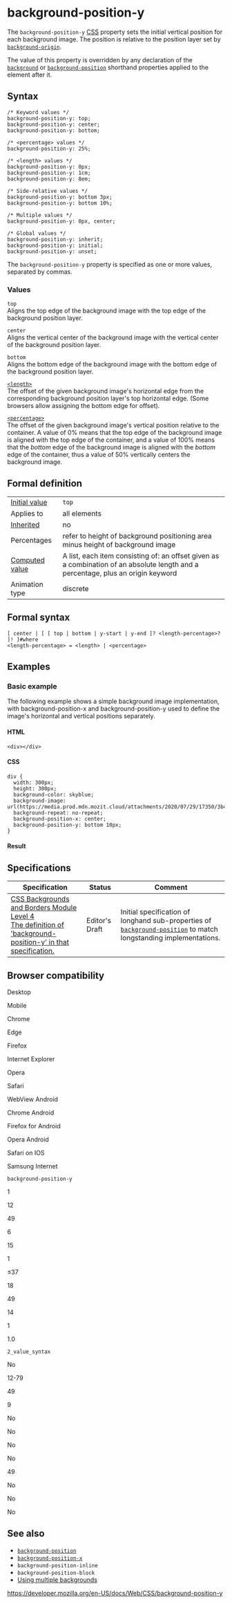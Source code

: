 # background-position-y

The `background-position-y` [CSS](https://developer.mozilla.org/en-US/docs/Web/CSS) property sets the initial vertical position for each background image. The position is relative to the position layer set by [`background-origin`](background-origin).

The value of this property is overridden by any declaration of the [`background`](background) or [`background-position`](background-position) shorthand properties applied to the element after it.

## Syntax

    /* Keyword values */
    background-position-y: top;
    background-position-y: center;
    background-position-y: bottom;

    /* <percentage> values */
    background-position-y: 25%;

    /* <length> values */
    background-position-y: 0px;
    background-position-y: 1cm;
    background-position-y: 8em;

    /* Side-relative values */
    background-position-y: bottom 3px;
    background-position-y: bottom 10%;

    /* Multiple values */
    background-position-y: 0px, center;

    /* Global values */
    background-position-y: inherit;
    background-position-y: initial;
    background-position-y: unset;

The `background-position-y` property is specified as one or more values, separated by commas.

### Values

`top`  
Aligns the top edge of the background image with the top edge of the background position layer.

`center`  
Aligns the vertical center of the background image with the vertical center of the background position layer.

`bottom`  
Aligns the bottom edge of the background image with the bottom edge of the background position layer.

[`<length>`](length)  
The offset of the given background image's horizontal edge from the corresponding background position layer's top horizontal edge. (Some browsers allow assigning the bottom edge for offset).

[`<percentage>`](percentage)  
The offset of the given background image's vertical position relative to the container. A value of 0% means that the top edge of the background image is aligned with the top edge of the container, and a value of 100% means that the _bottom_ edge of the background image is aligned with the _bottom_ edge of the container, thus a value of 50% vertically centers the background image.

## Formal definition

<table><tbody><tr class="odd"><td><a href="initial_value">Initial value</a></td><td><code>top</code></td></tr><tr class="even"><td>Applies to</td><td>all elements</td></tr><tr class="odd"><td><a href="inheritance">Inherited</a></td><td>no</td></tr><tr class="even"><td>Percentages</td><td>refer to height of background positioning area minus height of background image</td></tr><tr class="odd"><td><a href="computed_value">Computed value</a></td><td>A list, each item consisting of: an offset given as a combination of an absolute length and a percentage, plus an origin keyword</td></tr><tr class="even"><td>Animation type</td><td>discrete</td></tr></tbody></table>

## Formal syntax

    [ center | [ [ top | bottom | y-start | y-end ]? <length-percentage>? ]! ]#where
    <length-percentage> = <length> | <percentage>

## Examples

### Basic example

The following example shows a simple background image implementation, with background-position-x and background-position-y used to define the image's horizontal and vertical positions separately.

#### HTML

    <div></div>

#### CSS

    div {
      width: 300px;
      height: 300px;
      background-color: skyblue;
      background-image: url(https://media.prod.mdn.mozit.cloud/attachments/2020/07/29/17350/3b4892b7e820122ac6dd7678891d4507/firefox.png);
      background-repeat: no-repeat;
      background-position-x: center;
      background-position-y: bottom 10px;
    }

#### Result

## Specifications

<table><thead><tr class="header"><th>Specification</th><th>Status</th><th>Comment</th></tr></thead><tbody><tr class="odd"><td><a href="https://drafts.csswg.org/css-backgrounds-4/#background-position-longhands">CSS Backgrounds and Borders Module Level 4<br />
<span class="small">The definition of 'background-position-y' in that specification.</span></a></td><td><span class="spec-ed">Editor's Draft</span></td><td>Initial specification of longhand sub-properties of <a href="background-position"><code>background-position</code></a> to match longstanding implementations.</td></tr></tbody></table>

## Browser compatibility

Desktop

Mobile

Chrome

Edge

Firefox

Internet Explorer

Opera

Safari

WebView Android

Chrome Android

Firefox for Android

Opera Android

Safari on IOS

Samsung Internet

`background-position-y`

1

12

49

6

15

1

≤37

18

49

14

1

1.0

`2_value_syntax`

No

12-79

49

9

No

No

No

No

49

No

No

No

## See also

- [`background-position`](background-position)
- [`background-position-x`](background-position-x)
- <span class="page-not-created">`background-position-inline`</span>
- <span class="page-not-created">`background-position-block`</span>
- [Using multiple backgrounds](css_backgrounds_and_borders/using_multiple_backgrounds)

<a href="https://developer.mozilla.org/en-US/docs/Web/CSS/background-position-y" class="_attribution-link">https://developer.mozilla.org/en-US/docs/Web/CSS/background-position-y</a>
